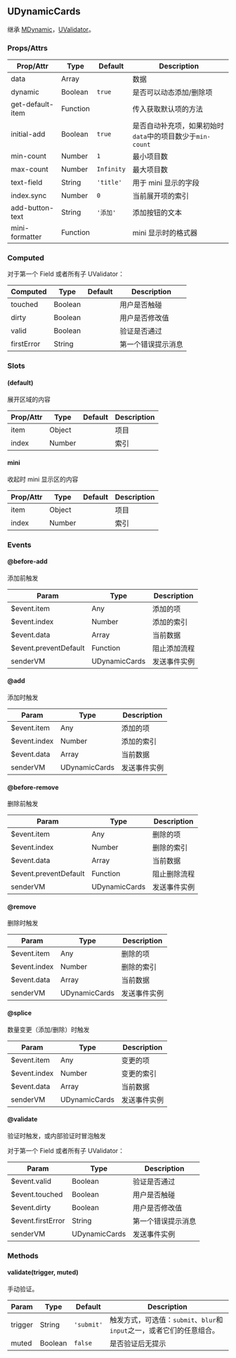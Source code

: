 ## UDynamicCards

继承 [MDynamic](#/components/m-dynamic)，[UValidator](#/components/u-validator)。

### Props/Attrs

| Prop/Attr | Type | Default | Description |
| --------- | ---- | ------- | ----------- |
| data | Array | | 数据 |
| dynamic | Boolean | `true` | 是否可以动态添加/删除项 |
| get-default-item | Function | | 传入获取默认项的方法 |
| initial-add | Boolean | `true` | 是否自动补充项，如果初始时`data`中的项目数少于`min-count` |
| min-count | Number | `1` | 最小项目数 |
| max-count | Number | `Infinity` | 最大项目数 |
| text-field | String | `'title'` | 用于 mini 显示的字段 |
| index.sync | Number | `0` | 当前展开项的索引 |
| add-button-text | String | `'添加'` | 添加按钮的文本 |
| mini-formatter | Function | | mini 显示时的格式器 |

### Computed

对于第一个 Field 或者所有子 UValidator：

| Computed | Type | Default | Description |
| -------- | ---- | ------- | ----------- |
| touched | Boolean | | 用户是否触碰 |
| dirty | Boolean | | 用户是否修改值 |
| valid | Boolean | | 验证是否通过 |
| firstError | String | | 第一个错误提示消息 |

### Slots

#### (default)

展开区域的内容

| Prop/Attr | Type | Default | Description |
| --------- | ---- | ------- | ----------- |
| item | Object | | 项目 |
| index | Number | | 索引 |

#### mini

收起时 mini 显示区的内容

| Prop/Attr | Type | Default | Description |
| --------- | ---- | ------- | ----------- |
| item | Object | | 项目 |
| index | Number | | 索引 |

### Events

#### @before-add

添加前触发

| Param | Type | Description |
| ----- | ---- | ----------- |
| $event.item | Any | 添加的项 |
| $event.index | Number | 添加的索引 |
| $event.data | Array | 当前数据 |
| $event.preventDefault | Function | 阻止添加流程 |
| senderVM | UDynamicCards | 发送事件实例 |

#### @add

添加时触发

| Param | Type | Description |
| ----- | ---- | ----------- |
| $event.item | Any | 添加的项 |
| $event.index | Number | 添加的索引 |
| $event.data | Array | 当前数据 |
| senderVM | UDynamicCards | 发送事件实例 |

#### @before-remove

删除前触发

| Param | Type | Description |
| ----- | ---- | ----------- |
| $event.item | Any | 删除的项 |
| $event.index | Number | 删除的索引 |
| $event.data | Array | 当前数据 |
| $event.preventDefault | Function | 阻止删除流程 |
| senderVM | UDynamicCards | 发送事件实例 |

#### @remove

删除时触发

| Param | Type | Description |
| ----- | ---- | ----------- |
| $event.item | Any | 删除的项 |
| $event.index | Number | 删除的索引 |
| $event.data | Array | 当前数据 |
| senderVM | UDynamicCards | 发送事件实例 |

#### @splice

数量变更（添加/删除）时触发

| Param | Type | Description |
| ----- | ---- | ----------- |
| $event.item | Any | 变更的项 |
| $event.index | Number | 变更的索引 |
| $event.data | Array | 当前数据 |
| senderVM | UDynamicCards | 发送事件实例 |

#### @validate

验证时触发，或内部验证时冒泡触发

对于第一个 Field 或者所有子 UValidator：

| Param | Type | Description |
| ----- | ---- | ----------- |
| $event.valid | Boolean | 验证是否通过 |
| $event.touched | Boolean | 用户是否触碰 |
| $event.dirty | Boolean | 用户是否修改值 |
| $event.firstError | String | 第一个错误提示消息 |
| senderVM | UDynamicCards | 发送事件实例 |

### Methods

#### validate(trigger, muted)

手动验证。

| Param | Type | Default | Description |
| ----- | ---- | ------- | ----------- |
| trigger | String | `'submit'` | 触发方式，可选值：`submit`、`blur`和`input`之一，或者它们的任意组合。 |
| muted | Boolean | `false` | 是否验证后无提示 |
